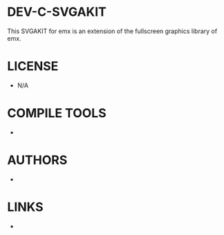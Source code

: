 DEV-C-SVGAKIT
=============

This SVGAKIT for emx is an extension of the fullscreen graphics library of emx.


LICENSE
===============
* N/A

COMPILE TOOLS
===============
* 

AUTHORS
===============
* 

LINKS
===============
* 
